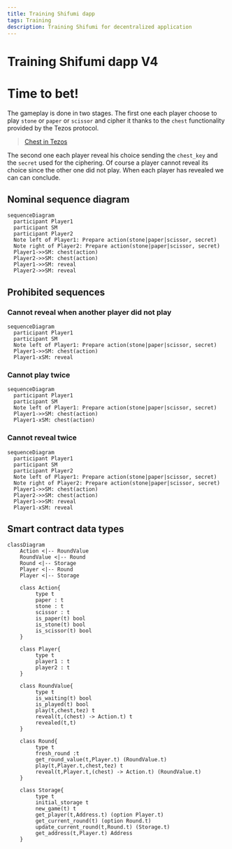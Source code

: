 ```yaml
---
title: Training Shifumi dapp
tags: Training
description: Training Shifumi for decentralized application
---
```


Training Shifumi dapp V4
===

# Time to bet!

The gameplay is done in two stages. The first one each player choose to play `stone` or `paper` or `scissor`
and cipher it thanks to the `chest` functionality provided by the Tezos protocol.

> [Chest in Tezos]()

The second one each player reveal his choice sending the `chest_key` and the `secret` used for the ciphering.
Of course a player cannot reveal its choice since the other one did not play. When each player has revealed
we can can conclude.

## Nominal sequence diagram

```mermaid
sequenceDiagram
  participant Player1
  participant SM
  participant Player2
  Note left of Player1: Prepare action(stone|paper|scissor, secret)
  Note right of Player2: Prepare action(stone|paper|scissor, secret)
  Player1->>SM: chest(action)
  Player2->>SM: chest(action)
  Player1->>SM: reveal
  Player2->>SM: reveal
```

## Prohibited sequences

### Cannot reveal when another player did not play

```mermaid
sequenceDiagram
  participant Player1
  participant SM
  Note left of Player1: Prepare action(stone|paper|scissor, secret)
  Player1->>SM: chest(action)
  Player1-xSM: reveal
```

### Cannot play twice

```mermaid
sequenceDiagram
  participant Player1
  participant SM
  Note left of Player1: Prepare action(stone|paper|scissor, secret)
  Player1->>SM: chest(action)
  Player1-xSM: chest(action)
```

### Cannot reveal twice

```mermaid
sequenceDiagram
  participant Player1
  participant SM
  participant Player2
  Note left of Player1: Prepare action(stone|paper|scissor, secret)
  Note right of Player2: Prepare action(stone|paper|scissor, secret)
  Player1->>SM: chest(action)
  Player2->>SM: chest(action)
  Player1->>SM: reveal
  Player1-xSM: reveal
```

## Smart contract data types

```mermaid
classDiagram
    Action <|-- RoundValue
    RoundValue <|-- Round
    Round <|-- Storage
    Player <|-- Round
    Player <|-- Storage

    class Action{
         type t
         paper : t
         stone : t
         scissor : t
         is_paper(t) bool
         is_stone(t) bool
         is_scissor(t) bool
    }
            
    class Player{
         type t
         player1 : t
         player2 : t
    }

    class RoundValue{
         type t
         is_waiting(t) bool
         is_played(t) bool
         play(t,chest,tez) t
         reveal(t,(chest) -> Action.t) t
         revealed(t,t) 
    }

    class Round{
         type t
         fresh_round :t
         get_round_value(t,Player.t) (RoundValue.t)
         play(t,Player.t,chest,tez) t
         reveal(t,Player.t,(chest) -> Action.t) (RoundValue.t)
    }

    class Storage{
         type t
         initial_storage t
         new_game(t) t
         get_player(t,Address.t) (option Player.t)
         get_current_round(t) (option Round.t)
         update_current_round(t,Round.t) (Storage.t)
         get_address(t,Player.t) Address
    }
```
